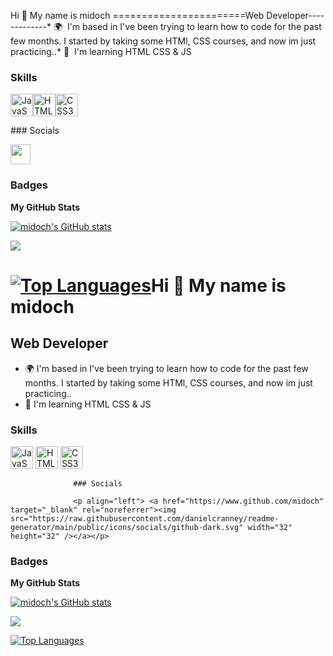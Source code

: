Hi 👋 My name is midoch
=======================Web Developer-------------* 🌍  I'm based in I've been trying to learn how to code for the past few months. I started by taking some HTMl, CSS courses, and now im just practicing..* 🧠  I'm learning HTML CSS & JS

### Skills

<p align="left"><a href="https://developer.mozilla.org/en-US/docs/Web/JavaScript" target="_blank" rel="noreferrer"><img src="https://raw.githubusercontent.com/danielcranney/readme-generator/main/public/icons/skills/javascript-colored.svg" width="36" height="36" alt="JavaScript" /></a><a href="https://developer.mozilla.org/en-US/docs/Glossary/HTML5" target="_blank" rel="noreferrer"><img src="https://raw.githubusercontent.com/danielcranney/readme-generator/main/public/icons/skills/html5-colored.svg" width="36" height="36" alt="HTML5" /></a><a href="https://www.w3.org/TR/CSS/#css" target="_blank" rel="noreferrer"><img src="https://raw.githubusercontent.com/danielcranney/readme-generator/main/public/icons/skills/css3-colored.svg" width="36" height="36" alt="CSS3" /></a></p>
### Socials<p align="left"> <a href="https://www.github.com/midoch" target="_blank" rel="noreferrer"><img src="https://raw.githubusercontent.com/danielcranney/readme-generator/main/public/icons/socials/github-dark.svg" width="32" height="32" /></a></p>

### Badges

<b>My GitHub Stats</b>

<a href="http://www.github.com/midoch"><img src="https://github-readme-stats.vercel.app/api?username=midoch&show_icons=true&hide=&count_private=true&title_color=a855f7&text_color=ffffff&icon_color=a855f7&bg_color=171717&hide_border=true&show_icons=true" alt="midoch's GitHub stats" /></a>

<a href="http://www.github.com/midoch"><img src="https://github-readme-streak-stats.herokuapp.com/?user=midoch&stroke=ffffff&background=171717&ring=a855f7&fire=a855f7&currStreakNum=ffffff&currStreakLabel=a855f7&sideNums=ffffff&sideLabels=ffffff&dates=ffffff&hide_border=true" /></a>

<a href="https://github.com/midoch" align="left"><img src="https://github-readme-stats.vercel.app/api/top-langs/?username=midoch&langs_count=10&title_color=a855f7&text_color=ffffff&icon_color=a855f7&bg_color=171717&hide_border=true&locale=en&custom_title=Top%20%Languages" alt="Top Languages" /></a>Hi 👋 My name is midoch
=======================

Web Developer
-------------

*   🌍  I'm based in I've been trying to learn how to code for the past few months. I started by taking some HTMl, CSS courses, and now im just practicing..
*   🧠  I'm learning HTML CSS & JS

### Skills
<p align="left">
                                <a href="https://developer.mozilla.org/en-US/docs/Web/JavaScript" target="_blank" rel="noreferrer"><img src="https://raw.githubusercontent.com/danielcranney/readme-generator/main/public/icons/skills/javascript-colored.svg" width="36" height="36" alt="JavaScript" /></a>
                                <a href="https://developer.mozilla.org/en-US/docs/Glossary/HTML5" target="_blank" rel="noreferrer"><img src="https://raw.githubusercontent.com/danielcranney/readme-generator/main/public/icons/skills/html5-colored.svg" width="36" height="36" alt="HTML5" /></a>
                                <a href="https://www.w3.org/TR/CSS/#css" target="_blank" rel="noreferrer"><img src="https://raw.githubusercontent.com/danielcranney/readme-generator/main/public/icons/skills/css3-colored.svg" width="36" height="36" alt="CSS3" /></a>
                    </p>
                    

                  ### Socials
                  
                  <p align="left"> <a href="https://www.github.com/midoch" target="_blank" rel="noreferrer"><img src="https://raw.githubusercontent.com/danielcranney/readme-generator/main/public/icons/socials/github-dark.svg" width="32" height="32" /></a></p>

### Badges

<b>My GitHub Stats</b>

<a href="http://www.github.com/midoch"><img src="https://github-readme-stats.vercel.app/api?username=midoch&show_icons=true&hide=&count_private=true&title_color=a855f7&text_color=ffffff&icon_color=a855f7&bg_color=171717&hide_border=true&show_icons=true" alt="midoch's GitHub stats" /></a>

<a href="http://www.github.com/midoch"><img src="https://github-readme-streak-stats.herokuapp.com/?user=midoch&stroke=ffffff&background=171717&ring=a855f7&fire=a855f7&currStreakNum=ffffff&currStreakLabel=a855f7&sideNums=ffffff&sideLabels=ffffff&dates=ffffff&hide_border=true" /></a>

<a href="https://github.com/midoch" align="left"><img src="https://github-readme-stats.vercel.app/api/top-langs/?username=midoch&langs_count=10&title_color=a855f7&text_color=ffffff&icon_color=a855f7&bg_color=171717&hide_border=true&locale=en&custom_title=Top%20%Languages" alt="Top Languages" /></a>

